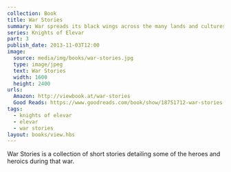 ```yaml
---
collection: Book
title: War Stories
summary: War spreads its black wings across the many lands and cultures of the Republic of Elevar.
series: Knights of Elevar
part: 3
publish_date: 2013-11-03T12:00
image:
  source: media/img/books/war-stories.jpg
  type: image/jpeg
  text: War Stories
  width: 1600
  height: 2400
urls: 
  Amazon: http://viewbook.at/war-stories
  Good Reads: https://www.goodreads.com/book/show/18751712-war-stories
tags: 
  - knights of elevar
  - elevar
  - war stories
layout: books/view.hbs
---
```


War Stories is a collection of short stories detailing some of the heroes and heroics during that war.

